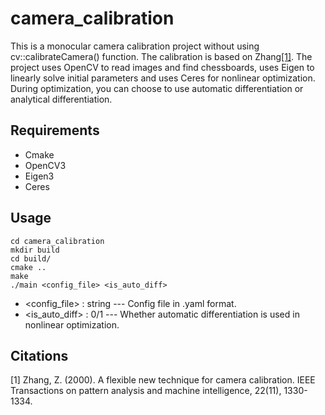 # camera_calibration
This is a monocular camera calibration project without using cv::calibrateCamera() function. The calibration is based on Zhang<a href="#1">[1]</a>. The project uses OpenCV to read images and find chessboards, uses Eigen to linearly solve initial parameters and uses Ceres for nonlinear optimization. During optimization, you can choose to use automatic differentiation or analytical differentiation.

## Requirements
* Cmake
* OpenCV3
* Eigen3
* Ceres

## Usage
```
cd camera_calibration
mkdir build
cd build/
cmake ..
make
./main <config_file> <is_auto_diff>
```
* <config_file> : string --- Config file in .yaml format.
* <is_auto_diff> : 0/1 --- Whether automatic differentiation is used in nonlinear optimization.

## Citations
<a name="1">[1]</a>
Zhang, Z. (2000). A flexible new technique for camera calibration. IEEE Transactions on pattern analysis and machine intelligence, 22(11), 1330-1334.